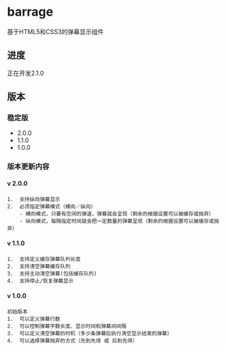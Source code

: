 # barrage
基于HTML5和CSS3的弹幕显示组件


## 进度
正在开发2.1.0

## 版本

### 稳定版
- 2.0.0
- 1.1.0
- 1.0.0

### 版本更新内容

#### v 2.0.0
	1.	支持纵向弹幕显示
	2.	必须指定弹幕模式（横向／纵向）
		- 横向模式，只要有空闲的弹道，弹幕就会呈现（剩余的根据设置可以被缓存或抛弃）
		- 纵向模式，每隔指定时间就会把一定数量的弹幕呈现（剩余的根据设置可以被缓存或抛弃）

#### v 1.1.0
	1.	支持定义缓存弹幕队列长度
	2.	支持清空弹幕缓存队列
	3.	支持主动清空弹幕(包括缓存队列)
	4.	支持停止/恢复弹幕显示

#### v 1.0.0
    初始版本
    1.	可以定义弹幕行数
    2.	可以控制弹幕字数长度、显示时间和弹幕间间隔
    3.	可以定义清空弹幕的时机（多少条弹幕后执行清空显示结束的弹幕）
    4.	可以选择弹幕抛弃的方式（先到先得 或 后到先得）
